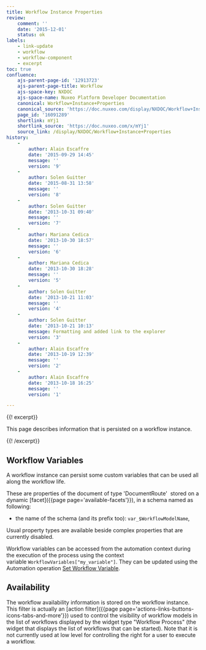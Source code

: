 ```yaml
---
title: Workflow Instance Properties
review:
    comment: ''
    date: '2015-12-01'
    status: ok
labels:
    - link-update
    - workflow
    - workflow-component
    - excerpt
toc: true
confluence:
    ajs-parent-page-id: '12913723'
    ajs-parent-page-title: Workflow
    ajs-space-key: NXDOC
    ajs-space-name: Nuxeo Platform Developer Documentation
    canonical: Workflow+Instance+Properties
    canonical_source: 'https://doc.nuxeo.com/display/NXDOC/Workflow+Instance+Properties'
    page_id: '16091289'
    shortlink: mYj1
    shortlink_source: 'https://doc.nuxeo.com/x/mYj1'
    source_link: /display/NXDOC/Workflow+Instance+Properties
history:
    - 
        author: Alain Escaffre
        date: '2015-09-29 14:45'
        message: ''
        version: '9'
    - 
        author: Solen Guitter
        date: '2015-08-31 13:58'
        message: ''
        version: '8'
    - 
        author: Solen Guitter
        date: '2013-10-31 09:40'
        message: ''
        version: '7'
    - 
        author: Mariana Cedica
        date: '2013-10-30 18:57'
        message: ''
        version: '6'
    - 
        author: Mariana Cedica
        date: '2013-10-30 18:28'
        message: ''
        version: '5'
    - 
        author: Solen Guitter
        date: '2013-10-21 11:03'
        message: ''
        version: '4'
    - 
        author: Solen Guitter
        date: '2013-10-21 10:13'
        message: Formatting and added link to the explorer
        version: '3'
    - 
        author: Alain Escaffre
        date: '2013-10-19 12:39'
        message: ''
        version: '2'
    - 
        author: Alain Escaffre
        date: '2013-10-18 16:25'
        message: ''
        version: '1'

---
```

{{! excerpt}}

This page describes information that is persisted on a workflow instance.

{{! /excerpt}}

## Workflow Variables

A workflow instance can persist some custom variables that can be used all along the workflow life.

These are properties of the document of type 'DocumentRoute'&nbsp; stored on a dynamic [facet]({{page page='available-facets'}}), in a schema named as following:

*   the name of the schema (and its prefix too): `var_$WorkflowModelName`,

Usual property types are available beside complex properties that are currently disabled.

Workflow variables can be accessed from the automation context during the execution of the process using the context variable&nbsp;`WorkflowVariables["my_variable"]`. They can be updated using the Automation operation [Set Workflow Variable](http://explorer.nuxeo.org/nuxeo/site/distribution/current/viewOperation/Context.SetWorkflowVar).

## Availability

The workflow availability information is stored on the workflow instance. This filter is actually an [action filter]({{page page='actions-links-buttons-icons-tabs-and-more'}}) used to control the visibility of workflow models in the list of workflows displayed by the widget type "Workflow Process" (the widget that displays the list of workflows that can be started). Note that it is not currently used at low level for controlling the right for a user to execute a workflow.

&nbsp;